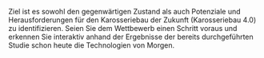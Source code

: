 Ziel ist es sowohl den gegenwärtigen Zustand als auch Potenziale und Herausforderungen für den Karosseriebau der Zukunft (Karosseriebau 4.0) zu identifizieren.
Seien Sie dem Wettbewerb einen Schritt voraus und erkennen Sie interaktiv anhand der Ergebnisse der bereits durchgeführten Studie schon heute die Technologien von Morgen.
